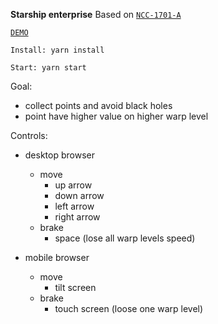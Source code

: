**Starship enterprise** Based on [`NCC-1701-A`](https://en.wikipedia.org/wiki/USS_Enterprise_(NCC-1701-A))

[`DEMO`](https://build-fxwrpdjieg.now.sh/)

`Install: yarn install`

`Start: yarn start`

Goal:

- collect points and avoid black holes
- point have higher value on higher warp level

Controls:

- desktop browser
    - move
        - up arrow
        - down arrow
        - left arrow
        - right arrow     
    - brake
        - space (lose all warp levels speed)   

- mobile browser
    - move
        - tilt screen
    - brake
        - touch screen (loose one warp level)
